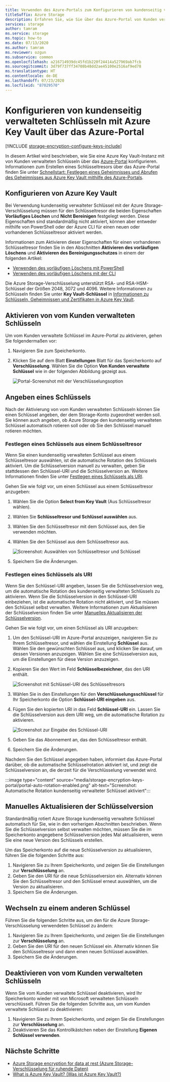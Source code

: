 ```yaml
---
title: Verwenden des Azure-Portals zum Konfigurieren von kundenseitig verwalteten Schlüsseln
titleSuffix: Azure Storage
description: Erfahren Sie, wie Sie über das Azure-Portal von Kunden verwaltete Schlüssel mit Azure Key Vault für die Azure Storage-Verschlüsselung konfigurieren.
services: storage
author: tamram
ms.service: storage
ms.topic: how-to
ms.date: 07/13/2020
ms.author: tamram
ms.reviewer: ozgun
ms.subservice: common
ms.openlocfilehash: a216714939dc45fd1b220f24414a527969ab7fcb
ms.sourcegitcommit: 3d79f737ff34708b48dd2ae45100e2516af9ed78
ms.translationtype: HT
ms.contentlocale: de-DE
ms.lasthandoff: 07/23/2020
ms.locfileid: "87029570"
---
```

# <a name="configure-customer-managed-keys-with-azure-key-vault-by-using-the-azure-portal"></a>Konfigurieren von kundenseitig verwalteten Schlüsseln mit Azure Key Vault über das Azure-Portal

[!INCLUDE [storage-encryption-configure-keys-include](../../../includes/storage-encryption-configure-keys-include.md)]

In diesem Artikel wird beschrieben, wie Sie eine Azure Key Vault-Instanz mit von Kunden verwalteten Schlüsseln über das [Azure-Portal](https://portal.azure.com/) konfigurieren. Informationen zum Erstellen eines Schlüsseltresors über das Azure-Portal finden Sie unter [Schnellstart: Festlegen eines Geheimnisses und Abrufen des Geheimnisses aus Azure Key Vault mithilfe des Azure-Portals](../../key-vault/secrets/quick-create-portal.md).

## <a name="configure-azure-key-vault"></a>Konfigurieren von Azure Key Vault

Bei Verwendung kundenseitig verwalteter Schlüssel mit der Azure Storage-Verschlüsselung müssen für den Schlüsseltresor die beiden Eigenschaften **Vorläufiges Löschen** und **Nicht Bereinigen** festgelegt werden. Diese Eigenschaften sind standardmäßig nicht aktiviert, können aber entweder mithilfe von PowerShell oder der Azure CLI für einen neuen oder vorhandenen Schlüsseltresor aktiviert werden.

Informationen zum Aktivieren dieser Eigenschaften für einen vorhandenen Schlüsseltresor finden Sie in den Abschnitten **Aktivieren des vorläufigen Löschens** und **Aktivieren des Bereinigungsschutzes** in einem der folgenden Artikel:

- [Verwenden des vorläufigen Löschens mit PowerShell](../../key-vault/general/soft-delete-powershell.md)
- [Verwenden des vorläufigen Löschens mit der CLI](../../key-vault/general/soft-delete-cli.md)

Die Azure Storage-Verschlüsselung unterstützt RSA- und RSA-HSM-Schlüssel der Größen 2048, 3072 und 4096. Weitere Informationen zu Schlüsseln finden Sie unter **Key Vault-Schlüssel** in [Informationen zu Schlüsseln, Geheimnissen und Zertifikaten in Azure Key Vault](../../key-vault/about-keys-secrets-and-certificates.md#key-vault-keys).

## <a name="enable-customer-managed-keys"></a>Aktivieren von vom Kunden verwalteten Schlüsseln

Um vom Kunden verwaltete Schlüssel im Azure-Portal zu aktivieren, gehen Sie folgendermaßen vor:

1. Navigieren Sie zum Speicherkonto.
1. Klicken Sie auf dem Blatt **Einstellungen** Blatt für das Speicherkonto auf **Verschlüsselung**. Wählen Sie die Option **Von Kunden verwaltete Schlüssel** wie in der folgenden Abbildung gezeigt aus.

    ![Portal-Screenshot mit der Verschlüsselungsoption](./media/storage-encryption-keys-portal/portal-configure-encryption-keys.png)

## <a name="specify-a-key"></a>Angeben eines Schlüssels

Nach der Aktivierung von vom Kunden verwalteten Schlüsseln können Sie einen Schlüssel angeben, der dem Storage-Konto zugeordnet werden soll. Sie können auch angeben, ob Azure Storage den kundenseitig verwalteten Schlüssel automatisch rotieren soll oder ob Sie den Schlüssel manuell rotieren möchten.

### <a name="specify-a-key-from-a-key-vault"></a>Festlegen eines Schlüssels aus einem Schlüsseltresor

Wenn Sie einen kundenseitig verwalteten Schlüssel aus einem Schlüsseltresor auswählen, ist die automatische Rotation des Schlüssels aktiviert. Um die Schlüsselversion manuell zu verwalten, geben Sie stattdessen den Schlüssel-URI und die Schlüsselversion an. Weitere Informationen finden Sie unter [Festlegen eines Schlüssels als URI](#specify-a-key-as-a-uri).

Gehen Sie wie folgt vor, um einen Schlüssel aus einem Schlüsseltresor anzugeben:

1. Wählen Sie die Option **Select from Key Vault** (Aus Schlüsseltresor wählen).
1. Wählen Sie **Schlüsseltresor und Schlüssel auswählen** aus.
1. Wählen Sie den Schlüsseltresor mit dem Schlüssel aus, den Sie verwenden möchten.
1. Wählen Sie den Schlüssel aus dem Schlüsseltresor aus.

   ![Screenshot: Auswählen von Schlüsseltresor und Schlüssel](./media/storage-encryption-keys-portal/portal-select-key-from-key-vault.png)

1. Speichern Sie die Änderungen.

### <a name="specify-a-key-as-a-uri"></a>Festlegen eines Schlüssels als URI

Wenn Sie den Schlüssel-URI angeben, lassen Sie die Schlüsselversion weg, um die automatische Rotation des kundenseitig verwalteten Schlüssels zu aktivieren. Wenn Sie die Schlüsselversion in den Schlüssel-URI einbeziehen, ist die automatische Rotation nicht aktiviert, und Sie müssen den Schlüssel selbst verwalten. Weitere Informationen zum Aktualisieren der Schlüsselversion finden Sie unter [Manuelles Aktualisieren der Schlüsselversion](#manually-update-the-key-version).

Gehen Sie wie folgt vor, um einen Schlüssel als URI anzugeben:

1. Um den Schlüssel-URI im Azure-Portal anzuzeigen, navigieren Sie zu Ihrem Schlüsseltresor, und wählen die Einstellung **Schlüssel** aus. Wählen Sie den gewünschten Schlüssel aus, und klicken Sie darauf, um dessen Versionen anzuzeigen. Wählen Sie eine Schlüsselversion aus, um die Einstellungen für diese Version anzuzeigen.
1. Kopieren Sie den Wert im Feld **Schlüsselbezeichner**, das den URI enthält.

    ![Screenshot mit Schlüssel-URI des Schlüsseltresors](media/storage-encryption-keys-portal/portal-copy-key-identifier.png)

1. Wählen Sie in den Einstellungen für den **Verschlüsselungsschlüssel** für Ihr Speicherkonto die Option **Schlüssel-URI eingeben** aus.
1. Fügen Sie den kopierten URI in das Feld **Schlüssel-URI** ein. Lassen Sie die Schlüsselversion aus dem URI weg, um die automatische Rotation zu aktivieren.

   ![Screenshot zur Eingabe des Schlüssel-URI](./media/storage-encryption-keys-portal/portal-specify-key-uri.png)

1. Geben Sie das Abonnement an, das den Schlüsseltresor enthält.
1. Speichern Sie die Änderungen.

Nachdem Sie den Schlüssel angegeben haben, informiert das Azure-Portal darüber, ob die automatische Schlüsselrotation aktiviert ist, und zeigt die Schlüsselversion an, die derzeit für die Verschlüsselung verwendet wird.

:::image type="content" source="media/storage-encryption-keys-portal/portal-auto-rotation-enabled.png" alt-text="Screenshot: Automatische Rotation kundenseitig verwalteter Schlüssel aktiviert":::

## <a name="manually-update-the-key-version"></a>Manuelles Aktualisieren der Schlüsselversion

Standardmäßig rotiert Azure Storage kundenseitig verwaltete Schlüssel automatisch für Sie, wie in den vorherigen Abschnitten beschrieben. Wenn Sie die Schlüsselversion selbst verwalten möchten, müssen Sie die im Speicherkonto angegebene Schlüsselversion jedes Mal aktualisieren, wenn Sie eine neue Version des Schlüssels erstellen.

Um das Speicherkonto auf die neue Schlüsselversion zu aktualisieren, führen Sie die folgenden Schritte aus:

1. Navigieren Sie zu Ihrem Speicherkonto, und zeigen Sie die Einstellungen zur **Verschlüsselung** an.
1. Geben Sie den URI für die neue Schlüsselversion ein. Alternativ können Sie den Schlüsseltresor und den Schlüssel erneut auswählen, um die Version zu aktualisieren.
1. Speichern Sie die Änderungen.

## <a name="switch-to-a-different-key"></a>Wechseln zu einem anderen Schlüssel

Führen Sie die folgenden Schritte aus, um den für die Azure Storage-Verschlüsselung verwendeten Schlüssel zu ändern:

1. Navigieren Sie zu Ihrem Speicherkonto, und zeigen Sie die Einstellungen zur **Verschlüsselung** an.
1. Geben Sie den URI für den neuen Schlüssel ein. Alternativ können Sie den Schlüsseltresor und dann einen neuen Schlüssel auswählen.
1. Speichern Sie die Änderungen.

## <a name="disable-customer-managed-keys"></a>Deaktivieren von vom Kunden verwalteten Schlüsseln

Wenn Sie vom Kunden verwaltete Schlüssel deaktivieren, wird Ihr Speicherkonto wieder mit von Microsoft verwalteten Schlüsseln verschlüsselt. Führen Sie die folgenden Schritte aus, um vom Kunden verwaltete Schlüssel zu deaktivieren:

1. Navigieren Sie zu Ihrem Speicherkonto, und zeigen Sie die Einstellungen zur **Verschlüsselung** an.
1. Deaktivieren Sie das Kontrollkästchen neben der Einstellung **Eigenen Schlüssel verwenden**.

## <a name="next-steps"></a>Nächste Schritte

- [Azure Storage encryption for data at rest (Azure Storage-Verschlüsselung für ruhende Daten)](storage-service-encryption.md)
- [What is Azure Key Vault? (Was ist Azure Key Vault?)](https://docs.microsoft.com/azure/key-vault/key-vault-overview)
